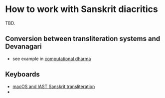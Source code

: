 # How to work with Sanskrit diacritics

TBD.
## Conversion between transliteration systems and Devanagari

- see example in [computational dharma](computational_dharma.ipynb)
## Keyboards

- [macOS and IAST Sanskrit transliteration](macos_keyboard_sanskrit)
- 